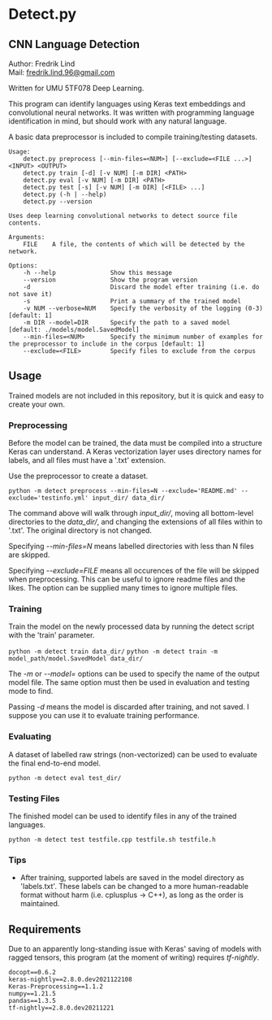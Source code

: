 # Detect.py
## CNN Language Detection

Author: Fredrik Lind  
Mail: 	fredrik.lind.96@gmail.com

Written for UMU 5TF078 Deep Learning.

This program can identify languages using Keras text embeddings and convolutional neural networks. It was written with programming language identification in mind, but should work with any natural language.

A basic data preprocessor is included to compile training/testing datasets.

```
Usage:
    detect.py preprocess [--min-files=<NUM>] [--exclude=<FILE ...>] <INPUT> <OUTPUT>
    detect.py train [-d] [-v NUM] [-m DIR] <PATH>
    detect.py eval [-v NUM] [-m DIR] <PATH>
    detect.py test [-s] [-v NUM] [-m DIR] [<FILE> ...]
    detect.py (-h | --help)
    detect.py --version

Uses deep learning convolutional networks to detect source file contents.

Arguments:
    FILE    A file, the contents of which will be detected by the network.

Options:
    -h --help               Show this message
    --version               Show the program version
    -d                      Discard the model efter training (i.e. do not save it)
    -s                      Print a summary of the trained model
    -v NUM --verbose=NUM    Specify the verbosity of the logging (0-3) [default: 1]
    -m DIR --model=DIR      Specify the path to a saved model [default: ./models/model.SavedModel]
    --min-files=<NUM>       Specify the minimum number of examples for the preprocessor to include in the corpus [default: 1]
    --exclude=<FILE>        Specify files to exclude from the corpus
```

## Usage

Trained models are not included in this repository, but it is quick and easy to create your own.

### Preprocessing
Before the model can be trained, the data must be compiled into a structure Keras can understand. A Keras vectorization layer uses directory names for labels, and all files must have a '.txt' extension.

Use the preprocessor to create a dataset.

`python -m detect preprocess --min-files=N --exclude='README.md' --exclude='testinfo.yml' input_dir/ data_dir/`

The command above will walk through *input_dir/*, moving all bottom-level directories to the *data_dir/*, and changing the extensions of all files within to '.txt'. The original directory is not changed.

Specifying *--min-files=N* means labelled directories with less than N files are skipped.

Specifying *--exclude=FILE* means all occurences of the file will be skipped when preprocessing. This can be useful to ignore readme files and the likes. The option can be supplied many times to ignore multiple files.

### Training

Train the model on the newly processed data by running the detect script with the 'train' parameter.

`python -m detect train data_dir/`
`python -m detect train -m model_path/model.SavedModel data_dir/`

The *-m* or *--model=* options can be used to specify the name of the output model file. The same option must then be used in evaluation and testing mode to find.

Passing *-d* means the model is discarded after training, and not saved. I suppose you can use it to evaluate training performance.

### Evaluating

A dataset of labelled raw strings (non-vectorized) can be used to evaluate the final end-to-end model.

`python -m detect eval test_dir/`

### Testing Files

The finished model can be used to identify files in any of the trained languages.

`python -m detect test testfile.cpp testfile.sh testfile.h`

### Tips

* After training, supported labels are saved in the model directory as 'labels.txt'. These labels can be changed to a more human-readable format without harm (i.e. cplusplus -> C++), as long as the order is maintained.

## Requirements

Due to an apparently long-standing issue with Keras' saving of models with ragged tensors, this program (at the moment of writing) requires *tf-nightly*.

```
docopt==0.6.2
keras-nightly==2.8.0.dev2021122108
Keras-Preprocessing==1.1.2
numpy==1.21.5
pandas==1.3.5
tf-nightly==2.8.0.dev20211221
```
